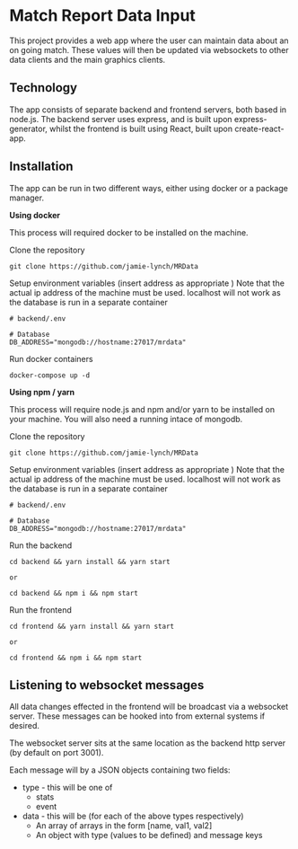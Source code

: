 # Match Report Data Input

This project provides a web app where the user can maintain data about an
on going match. These values will then be updated via websockets to other data clients
and the main graphics clients.

## Technology

The app consists of separate backend and frontend servers, both based in node.js.
The backend server uses express, and is built upon express-generator, whilst the
frontend is built using React, built upon create-react-app.

## Installation

The app can be run in two different ways, either using docker or a package manager.

**Using docker**

This process will required docker to be installed on the machine.

Clone the repository

```
git clone https://github.com/jamie-lynch/MRData
```

Setup environment variables (insert address as appropriate )
Note that the actual ip address of the machine must be used. localhost will not work as the database is run in a separate container

```
# backend/.env

# Database
DB_ADDRESS="mongodb://hostname:27017/mrdata"
```

Run docker containers

```
docker-compose up -d
```

**Using npm / yarn**

This process will require node.js and npm and/or yarn to be installed on your machine. You will also need a running intace of mongodb.

Clone the repository

```
git clone https://github.com/jamie-lynch/MRData
```

Setup environment variables (insert address as appropriate )
Note that the actual ip address of the machine must be used. localhost will not work as the database is run in a separate container

```
# backend/.env

# Database
DB_ADDRESS="mongodb://hostname:27017/mrdata"
```

Run the backend

```
cd backend && yarn install && yarn start

or

cd backend && npm i && npm start
```

Run the frontend

```
cd frontend && yarn install && yarn start

or

cd frontend && npm i && npm start
```

## Listening to websocket messages

All data changes effected in the frontend will be broadcast via a websocket server. These messages can be hooked into from external systems if desired.

The websocket server sits at the same location as the backend http server (by default on port 3001).

Each message will by a JSON objects containing two fields:

* type - this will be one of
  * stats
  * event
* data - this will be (for each of the above types respectively)
  * An array of arrays in the form [name, val1, val2]
  * An object with type (values to be defined) and message keys
